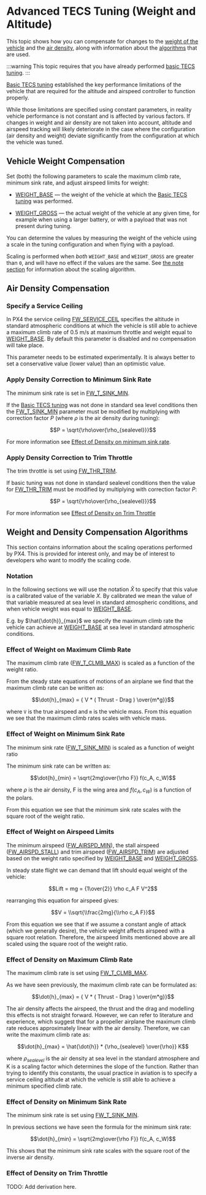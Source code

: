 # Advanced TECS Tuning (Weight and Altitude)

This topic shows how you can compensate for changes to the [weight of the vehicle](#specify-the-weight-of-the-vehicle) and the [air density](#compensation-for-air-density), along with information about the [algorithms](#weight-and-density-compensation-algorithms) that are used.

:::warning
This topic requires that you have already performed [basic TECS tuning](../config_fw/position_tuning_guide_fixedwing.md#tecs-tuning-altitude-and-airspeed).
:::

[Basic TECS tuning](../config_fw/position_tuning_guide_fixedwing.md#tecs-tuning-altitude-and-airspeed) established the key performance limitations of the vehicle that are required for the altitude and airspeed controller to function properly.

While those limitations are specified using constant parameters, in reality vehicle performance is not constant and is affected by various factors.
If changes in weight and air density are not taken into account, altitude and airspeed tracking will likely deteriorate in the case where the configuration (air density and weight) deviate significantly from the configuration at which the vehicle was tuned.

## Vehicle Weight Compensation

Set (both) the following parameters to scale the maximum climb rate, minimum sink rate, and adjust airspeed limits for weight:

- [WEIGHT_BASE](../advanced_config/parameter_reference.md#WEIGHT_BASE) — the weight of the vehicle at which the [Basic TECS tuning](../config_fw/position_tuning_guide_fixedwing.md#tecs-tuning-altitude-and-airspeed) was performed.

- [WEIGHT_GROSS](../advanced_config/parameter_reference.md#WEIGHT_BASE) — the actual weight of the vehicle at any given time, for example when using a larger battery, or with a payload that was not present during tuning.

You can determine the values by measuring the weight of the vehicle using a scale in the tuning configuration and when flying with a payload.

Scaling is performed when _both_ `WEIGHT_BASE` and `WEIGHT_GROSS` are greater than `0`, and will have no effect if the values are the same.
See [the note section](#notes-to-the-derivation-of-weight-and-density-compensation) for information about the scaling algorithm.

## Air Density Compensation

### Specify a Service Ceiling

In PX4 the service ceiling [FW_SERVICE_CEIL](../advanced_config/parameter_reference.md#FW_SERVICE_CEIL) specifies the altitude in standard atmospheric conditions at which the vehicle is still able to achieve a maximum climb rate of 0.5 m/s at maximum throttle and weight equal to [WEIGHT_BASE](../advanced_config/parameter_reference.md#WEIGHT_BASE).
By default this parameter is disabled and no compensation will take place.

This parameter needs to be estimated experimentally.
It is always better to set a conservative value (lower value) than an optimistic value.

### Apply Density Correction to Minimum Sink Rate

The minimum sink rate is set in [FW_T_SINK_MIN](../advanced_config/parameter_reference.md#FW_T_SINK_MIN).

If the [Basic TECS tuning](../config_fw/position_tuning_guide_fixedwing.md#tecs-tuning-altitude-and-airspeed) was not done in standard sea level conditions then the [FW_T_SINK_MIN](../advanced_config/parameter_reference.md#FW_T_SINK_MIN) parameter must be modified by multiplying with correction factor $P$ (where $\rho$ is the air density during tuning):

$$P = \sqrt{\rho\over{\rho_{sealevel}}}$$

For more information see [Effect of Density on minimum sink rate](#effect-of-density-on-minimum-sink-rate).

### Apply Density Correction to Trim Throttle

The trim throttle is set using [FW_THR_TRIM](../advanced_config/parameter_reference.md#FW_THR_TRIM).

If basic tuning was not done in standard sealevel conditions then the value for [FW_THR_TRIM](../advanced_config/parameter_reference.md#FW_THR_TRIM) must be modified by multiplying with correction factor $P$:

$$P = \sqrt{\rho\over{\rho_{sealevel}}}$$

For more information see [Effect of Density on Trim Throttle](#effect-of-density-on-trim-throttle)

## Weight and Density Compensation Algorithms

This section contains information about the scaling operations performed by PX4.
This is provided for interest only, and may be of interest to developers who want to modify the scaling code.

### Notation

In the following sections we will use the notation $\hat X$ to specify that this value is a calibrated value of the variable $X$.
By calibrated we mean the value of that variable measured at sea level in standard atmospheric conditions, and when vehicle weight was equal to [WEIGHT_BASE](../advanced_config/parameter_reference.md#WEIGHT_BASE).

E.g. by $\hat{\dot{h}}_{max}$ we specify the maximum climb rate the vehicle can achieve at [WEIGHT_BASE](../advanced_config/parameter_reference.md#WEIGHT_BASE) at sea level in standard atmospheric conditions.

### Effect of Weight on Maximum Climb Rate

The maximum climb rate ([FW_T_CLMB_MAX](../advanced_config/parameter_reference.md#FW_T_CLMB_MAX)) is scaled as a function of the weight ratio.

From the steady state equations of motions of an airplane we find that the maximum climb rate can be written as:

$$\dot{h}_{max} = { V * ( Thrust - Drag ) \over{m*g}}$$

where `V` is the true airspeed and `m` is the vehicle mass.
From this equation we see that the maximum climb rates scales with vehicle mass.

### Effect of Weight on Minimum Sink Rate

The minimum sink rate ([FW_T_SINK_MIN](../advanced_config/parameter_reference.md#FW_T_SINK_MIN)) is scaled as a function of weight ratio

The minimum sink rate can be written as:

$$\dot{h}_{min} = \sqrt{2mg\over{\rho F}} f(c_A, c_W)$$

where $\rho$ is the air density, F is the wing area and $f(c_A, c_W)$ is a function of the polars.

From this equation we see that the minimum sink rate scales with the square root of the weight ratio.

### Effect of Weight on Airspeed Limits

The minimum airspeed ([FW_AIRSPD_MIN](../advanced_config/parameter_reference.md#FW_AIRSPD_MIN)), the stall airspeed ([FW_AIRSPD_STALL](../advanced_config/parameter_reference.md#FW_AIRSPD_STALL)) and trim airspeed ([FW_AIRSPD_TRIM](../advanced_config/parameter_reference.md#FW_AIRSPD_TRIM)) are adjusted based on the weight ratio specified by [WEIGHT_BASE](../advanced_config/parameter_reference.md#WEIGHT_BASE) and [WEIGHT_GROSS](../advanced_config/parameter_reference.md#WEIGHT_GROSS).

In steady state flight we can demand that lift should equal weight of the vehicle:

$$Lift = mg = {1\over{2}} \rho c_A F V^2$$

rearranging this equation for airspeed gives:

$$V = \\sqrt{\\frac{2mg}{\\rho c_A F}}$$

From this equation we see that if we assume a constant angle of attack (which we generally desire), the vehicle weight affects airspeed with a square root relation.
Therefore, the airspeed limits mentioned above are all scaled using the square root of the weight ratio.

### Effect of Density on Maximum Climb Rate

The maximum climb rate is set using [FW_T_CLMB_MAX](../advanced_config/parameter_reference.md#FW_T_CLMB_MAX).

As we have seen previously, the maximum climb rate can be formulated as:

$$\dot{h}_{max} = { V * ( Thrust - Drag ) \over{m*g}}$$

The air density affects the airspeed, the thrust and the drag and modelling this effects is not straight forward.
However, we can refer to literature and experience, which suggest that for a propeller airplane the maximum climb rate reduces approximately linear with the air density.
Therefore, we can write the maximum climb rate as:

$$\dot{h}_{max} = \hat{\dot{h}} * {\rho_{sealevel} \over{\rho}} K$$

where $\rho_{sealevel}$ is the air density at sea level in the standard atmosphere and K is a scaling factor which determines the slope of the function.
Rather than trying to identify this constants, the usual practice in aviation is to specify a service ceiling altitude at which the vehicle is still able to achieve a minimum specified climb rate.

### Effect of Density on Minimum Sink Rate

The minimum sink rate is set using [FW_T_SINK_MIN](../advanced_config/parameter_reference.md#FW_T_SINK_MIN).

In previous sections we have seen the formula for the minimum sink rate:

$$\dot{h}_{min} = \sqrt{2mg\over{\rho F}} f(c_A, c_W)$$

This shows that the minimum sink rate scales with the square root of the inverse air density.

### Effect of Density on Trim Throttle

TODO: Add derivation here.
